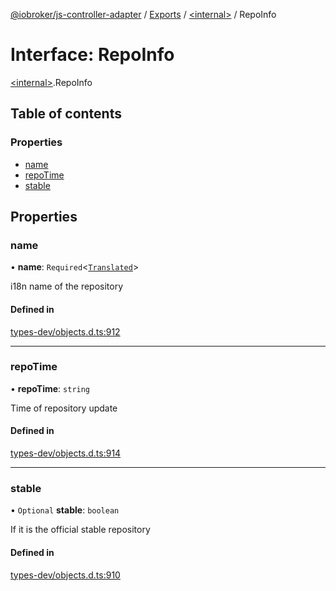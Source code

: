 [@iobroker/js-controller-adapter](../README.md) / [Exports](../modules.md) / [\<internal\>](../modules/internal_.md) / RepoInfo

# Interface: RepoInfo

[\<internal\>](../modules/internal_.md).RepoInfo

## Table of contents

### Properties

- [name](internal_.RepoInfo.md#name)
- [repoTime](internal_.RepoInfo.md#repotime)
- [stable](internal_.RepoInfo.md#stable)

## Properties

### name

• **name**: `Required`\<[`Translated`](../modules/internal_.md#translated)\>

i18n name of the repository

#### Defined in

[types-dev/objects.d.ts:912](https://github.com/ioBroker/ioBroker.js-controller/blob/1d3cb759c/packages/types-dev/objects.d.ts#L912)

___

### repoTime

• **repoTime**: `string`

Time of repository update

#### Defined in

[types-dev/objects.d.ts:914](https://github.com/ioBroker/ioBroker.js-controller/blob/1d3cb759c/packages/types-dev/objects.d.ts#L914)

___

### stable

• `Optional` **stable**: `boolean`

If it is the official stable repository

#### Defined in

[types-dev/objects.d.ts:910](https://github.com/ioBroker/ioBroker.js-controller/blob/1d3cb759c/packages/types-dev/objects.d.ts#L910)
